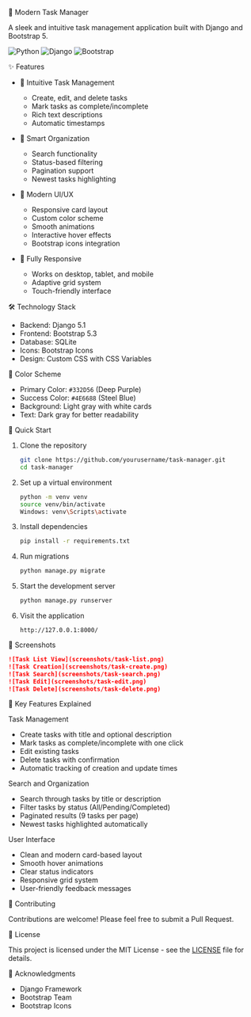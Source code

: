 🚀 Modern Task Manager

A sleek and intuitive task management application built with Django and Bootstrap 5.

![Python](https://img.shields.io/badge/Python-3.12-blue.svg)
![Django](https://img.shields.io/badge/Django-5.1-green.svg)
![Bootstrap](https://img.shields.io/badge/Bootstrap-5.3-purple.svg)

✨ Features

- 📝 Intuitive Task Management
  - Create, edit, and delete tasks
  - Mark tasks as complete/incomplete
  - Rich text descriptions
  - Automatic timestamps

- 🎯 Smart Organization
  - Search functionality
  - Status-based filtering
  - Pagination support
  - Newest tasks highlighting

- 🎨 Modern UI/UX
  - Responsive card layout
  - Custom color scheme
  - Smooth animations
  - Interactive hover effects
  - Bootstrap icons integration

- 📱 Fully Responsive
  - Works on desktop, tablet, and mobile
  - Adaptive grid system
  - Touch-friendly interface

🛠️ Technology Stack

- Backend: Django 5.1
- Frontend: Bootstrap 5.3
- Database: SQLite
- Icons: Bootstrap Icons
- Design: Custom CSS with CSS Variables

🎨 Color Scheme

- Primary Color: `#332D56` (Deep Purple)
- Success Color: `#4E6688` (Steel Blue)
- Background: Light gray with white cards
- Text: Dark gray for better readability

🚀 Quick Start

1. Clone the repository
   ```bash
   git clone https://github.com/yourusername/task-manager.git
   cd task-manager
   ```

2. Set up a virtual environment
   ```bash
   python -m venv venv
   source venv/bin/activate  
   Windows: venv\Scripts\activate
   ```

3. Install dependencies
   ```bash
   pip install -r requirements.txt
   ```

4. Run migrations
   ```bash
   python manage.py migrate
   ```

5. Start the development server
   ```bash
   python manage.py runserver
   ```

6. Visit the application
   ```
   http://127.0.0.1:8000/
   ```

📱 Screenshots

```markdown
![Task List View](screenshots/task-list.png)
![Task Creation](screenshots/task-create.png)
![Task Search](screenshots/task-search.png)
![Task Edit](screenshots/task-edit.png)
![Task Delete](screenshots/task-delete.png)

```

🌟 Key Features Explained

Task Management
- Create tasks with title and optional description
- Mark tasks as complete/incomplete with one click
- Edit existing tasks
- Delete tasks with confirmation
- Automatic tracking of creation and update times

Search and Organization
- Search through tasks by title or description
- Filter tasks by status (All/Pending/Completed)
- Paginated results (9 tasks per page)
- Newest tasks highlighted automatically

User Interface
- Clean and modern card-based layout
- Smooth hover animations
- Clear status indicators
- Responsive grid system
- User-friendly feedback messages

🤝 Contributing

Contributions are welcome! Please feel free to submit a Pull Request.

📝 License

This project is licensed under the MIT License - see the [LICENSE](LICENSE) file for details.

🙏 Acknowledgments

- Django Framework
- Bootstrap Team
- Bootstrap Icons
